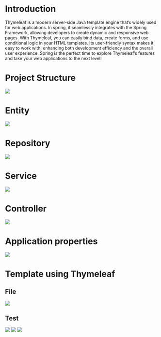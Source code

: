 # Introduction
Thymeleaf is a modern server-side Java template engine that’s widely used for web applications. In spring, it seamlessly integrates with the Spring Framework, allowing developers to create dynamic and responsive web pages. With Thymeleaf, you can easily bind data, create forms, and use conditional logic in your HTML templates. Its user-friendly syntax makes it easy to work with, enhancing both development efficiency and the overall user experience. Spring is the perfect time to explore Thymeleaf’s features and take your web applications to the next level!

# Project Structure
<img src="./screenshots/structure.png">

# Entity
<img src="./screenshots/entity.png">

# Repository
<img src="./screenshots/repository.png">

# Service
<img src="./screenshots/service.png">

# Controller
<img src="./screenshots/controller.png">

# Application properties
<img src="./screenshots/application_setup.png">

# Template using Thymeleaf 
## File
<img src="./screenshots/template.png">

## Test
<img src="./screenshots/test1.png">
<img src="./screenshots/test2.png">
<img src="./screenshots/test3.png">

